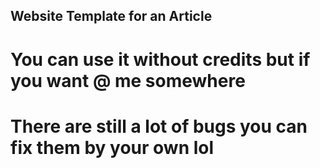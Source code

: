 ## Website Template for an Article

# You can use it without credits but if you want @ me somewhere
# There are still a lot of bugs you can fix them by your own lol
